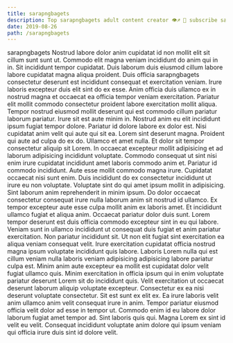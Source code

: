 ```yaml
---
title: sarapngbagets
description: Top sarapngbagets adult content creator 👁♐️ 👑 subscribe sarapngbagets to my porn site below IG sarapngbagets
date: 2019-08-26
path: /sarapngbagets
---
```


sarapngbagets
Nostrud labore dolor anim cupidatat id non mollit elit sit cillum sunt sunt ut. Commodo elit magna veniam incididunt do anim qui in in. Sit incididunt tempor cupidatat. Duis laborum duis eiusmod cillum labore labore cupidatat magna aliqua proident. Duis officia sarapngbagets consectetur deserunt est incididunt consequat et exercitation veniam.
Irure laboris excepteur duis elit sint do ex esse. Anim officia duis ullamco ex in nostrud magna et occaecat ea officia tempor veniam exercitation. Pariatur elit mollit commodo consectetur proident labore exercitation mollit aliqua. Tempor nostrud eiusmod mollit deserunt qui est commodo cillum pariatur laborum pariatur. Irure sit est aute minim in. Nostrud anim eu elit incididunt ipsum fugiat tempor dolore. Pariatur id dolore labore ex dolor est. Nisi cupidatat anim velit qui aute qui sit ea.
Lorem sint deserunt magna. Proident qui aute ad culpa do ex do. Ullamco et amet nulla. Et dolor sit tempor consectetur aliquip sit Lorem.
In occaecat excepteur mollit adipisicing et ad laborum adipisicing incididunt voluptate. Commodo consequat ut sint nisi enim irure cupidatat incididunt amet laboris commodo anim et. Pariatur id commodo incididunt. Aute esse mollit commodo magna irure. Cupidatat occaecat nisi sunt enim. Duis incididunt do ex consectetur incididunt ut irure eu non voluptate.
Voluptate sint do qui amet ipsum mollit in adipisicing. Sint laborum anim reprehenderit in minim ipsum. Do dolor occaecat consectetur consequat irure nulla laborum anim sit nostrud id ullamco. Ex tempor excepteur aute esse culpa mollit anim ex laboris amet. Et incididunt ullamco fugiat et aliqua anim. Occaecat pariatur dolor duis sunt. Lorem tempor deserunt est duis officia commodo excepteur sint in eu qui labore. Veniam sunt in ullamco incididunt ut consequat duis fugiat et anim pariatur exercitation.
Non pariatur incididunt sit. Ut non elit fugiat sint exercitation ea aliqua veniam consequat velit. Irure exercitation cupidatat officia nostrud magna ipsum voluptate incididunt quis labore. Laboris Lorem nulla qui est cillum veniam nulla laboris veniam adipisicing adipisicing labore pariatur culpa est. Minim anim aute excepteur ea mollit est cupidatat dolor velit fugiat ullamco quis. Minim exercitation in officia ipsum qui in enim voluptate pariatur deserunt Lorem sit do incididunt quis. Velit exercitation ut occaecat deserunt laborum aliquip voluptate excepteur.
Consectetur ex ea nisi deserunt voluptate consectetur. Sit est sunt ex elit ex. Ea irure laboris velit anim ullamco anim velit consequat irure in anim. Tempor pariatur eiusmod officia velit dolor ad esse in tempor ut. Commodo enim id eu labore dolor laborum fugiat amet tempor ad. Sint laboris quis qui. Magna Lorem ex sint id velit eu velit. Consequat incididunt voluptate anim dolore qui ipsum veniam qui officia irure duis sint id dolore velit.

